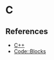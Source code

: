 # C

<!--
https://app.pluralsight.com/library/courses/getting-started-c-language/table-of-contents
https://www.ludu.co/course/c-programming
https://linkedin.com/learning/c-essential-training/getting-everything-ready

https://libcheck.github.io/check/
-->

## References

- [C++](/cpp.md)
- [Code::Blocks](/codeblocks.md)
